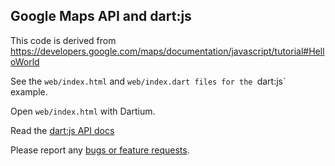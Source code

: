 ## Google Maps API and dart:js

This code is derived from
https://developers.google.com/maps/documentation/javascript/tutorial#HelloWorld

See the `web/index.html` and `web/index.dart files for the `dart:js` example.

Open `web/index.html` with Dartium.

Read the [dart:js API docs](http://api.dartlang.org/docs/releases/latest/dart_js.html)

Please report any [bugs or feature requests](http://dartbug.com/new).
